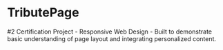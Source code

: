 # TributePage
#2 Certification Project - Responsive Web Design - 
Built to demonstrate basic understanding of page layout and integrating personalized content.
